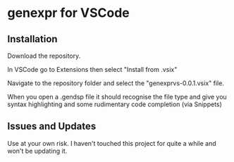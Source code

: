 # genexpr for VSCode

## Installation

Download the repository.

In VSCode go to Extensions then select "Install from .vsix"

Navigate to the repository folder and select the "genexprvs-0.0.1.vsix" file.

When you open a .gendsp file it should recognise the file type and give you syntax highlighting and some rudimentary code completion (via Snippets)

## Issues and Updates

Use at your own risk. I haven't touched this project for quite a while and won't be updating it.

